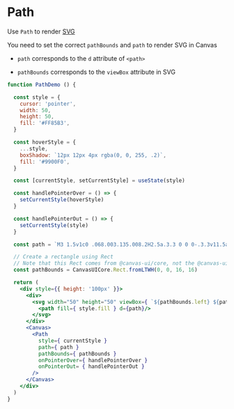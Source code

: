 # Path

Use `Path` to render [SVG](https://developer.mozilla.org/en-US/docs/Web/SVG)

You need to set the correct `pathBounds` and `path` to render SVG in Canvas

- `path` corresponds to the `d` attribute of `<path>`

- `pathBounds` corresponds to the `viewBox` attribute in SVG

```jsx live
function PathDemo () {

  const style = {
    cursor: 'pointer',
    width: 50,
    height: 50,
    fill: '#FF85B3',
  }

  const hoverStyle = {
    ...style,
    boxShadow: `12px 12px 4px rgba(0, 0, 255, .2)`,
    fill: '#9900F0',
  }

  const [currentStyle, setCurrentStyle] = useState(style)

  const handlePointerOver = () => {
    setCurrentStyle(hoverStyle)
  }

  const handlePointerOut = () => {
    setCurrentStyle(style)
  }

  const path = `M3 1.5v1c0 .068.003.135.008.2H2.5a.3.3 0 0 0-.3.3v11.5a.3.3 0 0 0 .3.3h11a.3.3 0 0 0 .3-.3V3a.3.3 0 0 0-.3-.3h-.508l.006-.1.002-.1v-1h.5A1.5 1.5 0 0 1 15 3v11.5a1.5 1.5 0 0 1-1.5 1.5h-11A1.5 1.5 0 0 1 1 14.5V3a1.5 1.5 0 0 1 1.5-1.5H3zm7.826 5.076a.6.6 0 0 1 .848.848l-4 4a.6.6 0 0 1-.848 0l-2-2a.6.6 0 0 1 .848-.848L7.25 10.15zM10 0a2 2 0 1 1 0 4H6a2 2 0 1 1 0-4h4zm0 1.2H6a.8.8 0 1 0 0 1.6h4a.8.8 0 1 0 0-1.6z`

  // Create a rectangle using Rect
  // Note that this Rect comes from @canvas-ui/core, not the @canvas-ui/react component
  const pathBounds = CanvasUICore.Rect.fromLTWH(0, 0, 16, 16)

  return (
    <div style={{ height: '100px' }}>
      <div>
        <svg width="50" height="50" viewBox={ `${pathBounds.left} ${pathBounds.top} ${pathBounds.width} ${pathBounds.height}` }>
          <path fill={ style.fill } d={path}/>
        </svg>
      </div>
      <Canvas>
        <Path
          style={ currentStyle }
          path={ path }
          pathBounds={ pathBounds }
          onPointerOver={ handlePointerOver }
          onPointerOut= { handlePointerOut }
        />
      </Canvas>
    </div>
  )
}
```
